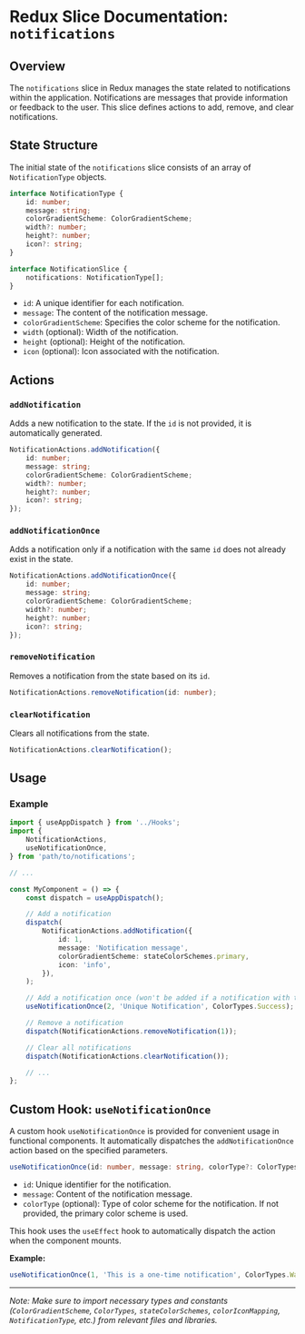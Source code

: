 # Redux Slice Documentation: `notifications`

## Overview

The `notifications` slice in Redux manages the state related to notifications within the application. Notifications are messages that provide information or feedback to the user. This slice defines actions to add, remove, and clear notifications.

## State Structure

The initial state of the `notifications` slice consists of an array of `NotificationType` objects.

```typescript
interface NotificationType {
    id: number;
    message: string;
    colorGradientScheme: ColorGradientScheme;
    width?: number;
    height?: number;
    icon?: string;
}

interface NotificationSlice {
    notifications: NotificationType[];
}
```

-   `id`: A unique identifier for each notification.
-   `message`: The content of the notification message.
-   `colorGradientScheme`: Specifies the color scheme for the notification.
-   `width` (optional): Width of the notification.
-   `height` (optional): Height of the notification.
-   `icon` (optional): Icon associated with the notification.

## Actions

### `addNotification`

Adds a new notification to the state. If the `id` is not provided, it is automatically generated.

```typescript
NotificationActions.addNotification({
    id: number;
    message: string;
    colorGradientScheme: ColorGradientScheme;
    width?: number;
    height?: number;
    icon?: string;
});
```

### `addNotificationOnce`

Adds a notification only if a notification with the same `id` does not already exist in the state.

```typescript
NotificationActions.addNotificationOnce({
    id: number;
    message: string;
    colorGradientScheme: ColorGradientScheme;
    width?: number;
    height?: number;
    icon?: string;
});
```

### `removeNotification`

Removes a notification from the state based on its `id`.

```typescript
NotificationActions.removeNotification(id: number);
```

### `clearNotification`

Clears all notifications from the state.

```typescript
NotificationActions.clearNotification();
```

## Usage

### Example

```typescript
import { useAppDispatch } from '../Hooks';
import {
    NotificationActions,
    useNotificationOnce,
} from 'path/to/notifications';

// ...

const MyComponent = () => {
    const dispatch = useAppDispatch();

    // Add a notification
    dispatch(
        NotificationActions.addNotification({
            id: 1,
            message: 'Notification message',
            colorGradientScheme: stateColorSchemes.primary,
            icon: 'info',
        }),
    );

    // Add a notification once (won't be added if a notification with the same id already exists)
    useNotificationOnce(2, 'Unique Notification', ColorTypes.Success);

    // Remove a notification
    dispatch(NotificationActions.removeNotification(1));

    // Clear all notifications
    dispatch(NotificationActions.clearNotification());

    // ...
};
```

## Custom Hook: `useNotificationOnce`

A custom hook `useNotificationOnce` is provided for convenient usage in functional components. It automatically dispatches the `addNotificationOnce` action based on the specified parameters.

```typescript
useNotificationOnce(id: number, message: string, colorType?: ColorTypes);
```

-   `id`: Unique identifier for the notification.
-   `message`: Content of the notification message.
-   `colorType` (optional): Type of color scheme for the notification. If not provided, the primary color scheme is used.

This hook uses the `useEffect` hook to automatically dispatch the action when the component mounts.

**Example:**

```typescript
useNotificationOnce(1, 'This is a one-time notification', ColorTypes.Warning);
```

---

_Note: Make sure to import necessary types and constants (`ColorGradientScheme`, `ColorTypes`, `stateColorSchemes`, `colorIconMapping`, `NotificationType`, etc.) from relevant files and libraries._
